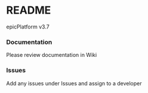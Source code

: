 # README #

epicPlatform v3.7

### Documentation ###

Please review documentation in Wiki

### Issues ###

Add any issues under Issues and assign to a developer
